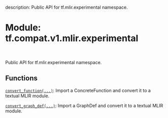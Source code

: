description: Public API for tf.mlir.experimental namespace.

<div itemscope itemtype="http://developers.google.com/ReferenceObject">
<meta itemprop="name" content="tf.compat.v1.mlir.experimental" />
<meta itemprop="path" content="Stable" />
</div>

# Module: tf.compat.v1.mlir.experimental

<!-- Insert buttons and diff -->

<table class="tfo-notebook-buttons tfo-api nocontent" align="left">

</table>



Public API for tf.mlir.experimental namespace.



## Functions

[`convert_function(...)`](../../../../tf/mlir/experimental/convert_function.md): Import a ConcreteFunction and convert it to a textual MLIR module.

[`convert_graph_def(...)`](../../../../tf/mlir/experimental/convert_graph_def.md): Import a GraphDef and convert it to a textual MLIR module.

